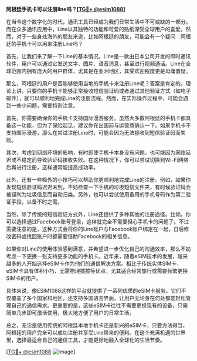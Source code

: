 **阿根廷手机卡可以注册line吗？[[TG💪+ @esim1088](https://t.me/s/esim1088)]**

在当今这个数字化的时代，通讯工具已经成为我们日常生活中不可或缺的一部分。而在众多通讯应用中，Line以其独特的功能和可爱的贴纸深受全球用户的喜爱。然而，对于一些身处海外的朋友来说，比如阿根廷的朋友，可能会有一个疑问：阿根廷的手机卡可以用来注册Line吗？

首先，让我们来了解一下Line的基本情况。Line是一款由日本公司开发的即时通讯软件，用户可以通过它发送文字、图片、语音消息，甚至进行视频通话。Line在全球范围内拥有庞大的用户群体，尤其是在亚洲地区，其受欢迎程度更是毋庸置疑。

那么，阿根廷的用户是否能够使用当地的手机卡来注册Line呢？答案是肯定的。理论上讲，只要你的手机卡能够正常接收短信验证码或者通过其他验证方式（如电子邮件），就可以顺利地完成Line的注册流程。然而，在实际操作过程中，可能会遇到一些小问题，需要特别注意。

首先，你需要确保你的手机卡支持国际漫游服务。虽然大多数阿根廷的手机卡都具备这一功能，但为了保险起见，建议你在出国前与运营商确认一下。如果手机卡不支持国际漫游，那么在尝试注册Line时，可能会因为无法接收到短信验证码而失败。

其次，考虑到网络环境的影响，有时即使手机卡本身没有问题，也可能因为网络延迟或不稳定而导致验证码接收失败。在这种情况下，你可以尝试切换到Wi-Fi网络后再进行注册，这样通常能提高成功率。

此外，还有一些额外的小技巧可以帮助你更顺利地完成Line的注册。例如，如果你发现短信验证码迟迟未到，不妨检查一下手机的垃圾短信文件夹，有时候验证码会被误判为垃圾信息而自动归类。另外，也可以尝试使用备用的手机号码作为第二验证手段，以备不时之需。

当然，除了传统的短信验证方式外，Line还提供了多种其他的注册途径。比如，你可以选择通过Facebook账号登录，这样就完全不需要担心手机卡的问题了。不过需要注意的是，这种方式会将你的Line账户与Facebook账户绑定在一起，日后修改密码或找回账户时都需要借助Facebook的相关信息。

如果你对Line的使用体验感到满意，并希望进一步优化自己的沟通效率，那么不妨考虑一下更换一张支持更多功能的手机卡。近年来，随着eSIM技术的发展，越来越多的人开始选择eSIM卡作为他们的通信解决方案。相比于传统实体SIM卡，eSIM卡具有体积小巧、无需物理插拔等优点，尤其适合经常旅行或需要频繁更换SIM卡的用户。

具体来说，像ESIM1088这样的平台就提供了一系列优质的eSIM卡服务。它们不仅覆盖了多个国家和地区，还支持多国语言界面，让用户无论身在何处都能轻松管理自己的通信需求。更重要的是，这些eSIM卡往往不需要更换现有的设备，只需简单几步即可激活使用，极大地方便了用户的日常生活。

总之，无论是使用传统的阿根廷本地手机卡还是新兴的eSIM卡，只要方法得当，阿根廷的用户完全可以成功注册并享受Line带来的便利。在这个充满机遇的世界里，选择最适合自己的通信工具，才能更好地融入全球化的生活节奏。

[[TG💪+ @esim1088](https://t.me/s/esim1088) ![Image](https://i.postimg.cc/4NQfJmqS/Snipaste-2025-05-13-00-14-12.png)]